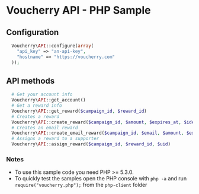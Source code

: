 Voucherry API - PHP Sample
===========================



Configuration
-------------


```php
  Voucherry\API::configure(array(
    "api_key" => "an-api-key",
    "hostname" => "https://voucherry.com"
  ));
```

API methods
-----------

```PHP
  # Get your account info
  Voucherry\API::get_account()
  # Get a reward info
  Voucherry\API::get_reward($campaign_id, $reward_id)
  # Creates a reward
  Voucherry\API::create_reward($campaign_id, $amount, $expires_at, $identifier="", $event="", $event_description="")
  # Creates an email reward
  Voucherry\API::create_email_reward($campaign_id, $email, $amount, $expires_at, $identifier="", $event="", $event_description="")
  # Assigns a reward to a supporter
  Voucherry\API::assign_reward($campaign_id, $reward_id, $uid)
```

### Notes

- To use this sample code you need PHP >= 5.3.0.
- To quickly test the samples open the PHP console  with `php -a` and run `require("voucherry.php");` from the `php-client` folder
